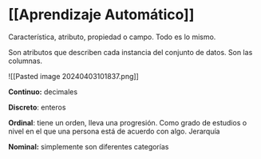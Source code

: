 # [[Aprendizaje Automático]]
Característica, atributo, propiedad o campo. Todo es lo mismo.

Son atributos que describen cada instancia del conjunto de datos. 
Son las columnas.

![[Pasted image 20240403101837.png]]

**Continuo:** decimales

**Discreto**: enteros

**Ordinal**: tiene un orden, lleva una progresión. Como grado de estudios o nivel en el que una persona está de acuerdo con algo. Jerarquía

**Nominal:** simplemente son diferentes categorías